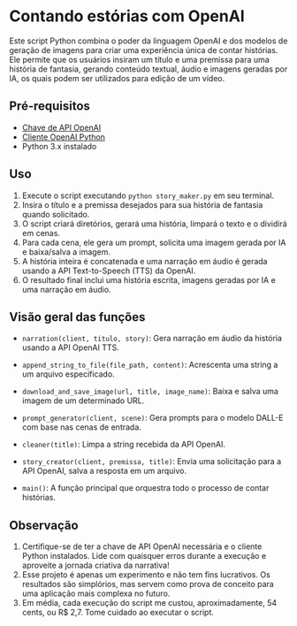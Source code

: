 # Contando estórias com OpenAI

Este script Python combina o poder da linguagem OpenAI e dos modelos de geração de imagens para criar uma experiência única de contar histórias. Ele permite que os usuários insiram um título e uma premissa para uma história de fantasia, gerando conteúdo textual, áudio e imagens geradas por IA, os quais podem ser utilizados para edição de um vídeo.

## Pré-requisitos
- [Chave de API OpenAI](https://beta.openai.com/signup/)
- [Cliente OpenAI Python](https://github.com/openai/openai-python)
- Python 3.x instalado

## Uso

1. Execute o script executando `python story_maker.py` em seu terminal.
2. Insira o título e a premissa desejados para sua história de fantasia quando solicitado.
3. O script criará diretórios, gerará uma história, limpará o texto e o dividirá em cenas.
4. Para cada cena, ele gera um prompt, solicita uma imagem gerada por IA e baixa/salva a imagem.
5. A história inteira é concatenada e uma narração em áudio é gerada usando a API Text-to-Speech (TTS) da OpenAI.
6. O resultado final inclui uma história escrita, imagens geradas por IA e uma narração em áudio.

## Visão geral das funções

- `narration(client, titulo, story)`: Gera narração em áudio da história usando a API OpenAI TTS.

- `append_string_to_file(file_path, content)`: Acrescenta uma string a um arquivo especificado.

- `download_and_save_image(url, title, image_name)`: Baixa e salva uma imagem de um determinado URL.

- `prompt_generator(client, scene)`: Gera prompts para o modelo DALL-E com base nas cenas de entrada.

- `cleaner(title)`: Limpa a string recebida da API OpenAI.

- `story_creator(client, premissa, title)`: Envia uma solicitação para a API OpenAI, salva a resposta em um arquivo.

- `main()`: A função principal que orquestra todo o processo de contar histórias.

## Observação

1. Certifique-se de ter a chave de API OpenAI necessária e o cliente Python instalados. Lide com quaisquer erros durante a execução e aproveite a jornada criativa da narrativa!
2. Esse projeto é apenas um experimento e não tem fins lucrativos. Os resultados são simplórios, mas servem como prova de conceito para uma aplicação mais complexa no futuro.
3. Em média, cada execução do script me custou, aproximadamente, 54 cents, ou R$ 2,7. Tome cuidado ao executar o script.
